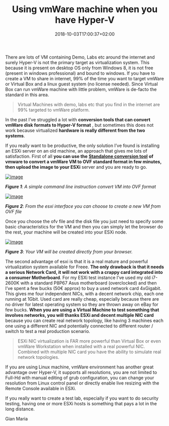 ﻿---
title: "Using vmWare machine when you have Hyper-V"
description: ""
date: 2018-10-03T17:00:37+02:00
draft: false
tags: [Security,Virtual Machine]
categories: [General]
---
There are lots of VM containing Demo, Labs etc around the internet and surely Hyper-V is not the primary target as virtualization system. This because it is present on desktop OS only from Windows 8, it is not free (present in windows professional) and bound to windows. If you have to create a VM to share in internet, 99% of the time you want to target vmWare or Virtual Box and a linux guest system (no license needed). Since Virtual Box can run vmWare machine with little problem, vmWare is de-facto the standard in this area.

> Virtual Machines with demo, labs etc that you find in the internet are 99% targeted to vmWare platform.

In the past I’ve struggled a lot with  **conversion tools that can convert vmWare disk formats to Hyper-V format** , but sometimes this does not work because virtualized  **hardware is really different from the two systems**.

If you really want to be productive, the only solution I’ve found is installing an ESXi server on an old machine, an approach that gives me lots of satisfaction. First of all  **you can use the** [**Standalone conversion tool**](https://www.vmware.com/support/developer/ovf/) **of vmware to convert a vmWare VM to OVF standard format in few minutes, then upload the image to your ESXi** server and you are ready to go.

[![image](http://www.codewrecks.com/blog/wp-content/uploads/2018/10/image_thumb.png "image")](http://www.codewrecks.com/blog/wp-content/uploads/2018/10/image.png)

 ***Figure 1***: *A simple command line instruction convert VM into OVF format*

[![image](http://www.codewrecks.com/blog/wp-content/uploads/2018/10/image_thumb-1.png "image")](http://www.codewrecks.com/blog/wp-content/uploads/2018/10/image-1.png)

 ***Figure 2***: *From the esxi interface you can choose to create a new VM from OVF file*

Once you choose the ofv file and the disk file you just need to specify some basic characteristics for the VM and then you can simply let the browser do the rest, your machine will be created into your ESXi node.

[![image](http://www.codewrecks.com/blog/wp-content/uploads/2018/10/image_thumb-2.png "image")](http://www.codewrecks.com/blog/wp-content/uploads/2018/10/image-2.png)

 ***Figure 3***: *Your VM will be created directly from your browser.*

The second advantage of esxi is that it is a real mature and powerful virtualization system available for Freee.  **The only drawback is that it needs a serious Network Card, it will not work with a crappy card integrated into a consumer Motherboard**. For my ESXi test instance I’ve used my old i7-2600K with a standard P8P67 Asus motherboard (overclocked) and then I’ve spent a few bucks (50€ approx) to buy a used network card 4xGigabit. This gives me four independent NICs, with a decent network chip, each one running at 1Gbit. Used card are really cheap, especially because there are no driver for latest operating system so they are thrown away on eBay for few bucks.  **When you are using a Virtual Machine to test something that involves networks, you will thanks ESXi and decent multiple NIC card** because you can create real network topology, like having 3 machines each one using a different NIC and potentially connected to different router / switch to test a real production scenario.

> ESXi NIC virtualization is FAR more powerful than Virtual Box or even vmWare Workstation when installed with a real powerful NIC. Combined with multiple NIC card you have the ability to simulate real network topologies.

If you are using Linux machine, vmWare environment has another great advantage over Hyper-V, it supports all resolutions, you are not limited to Full-Hd with manual editing of grub configuration, you can change your resolution from Linux control panel or directly enable live resizing with the Remote Console available in ESXi.

If you really want to create a test lab, especially if you want to do security testing, having one or more ESXi hosts is something that pays a lot in the long distance.

Gian Maria

